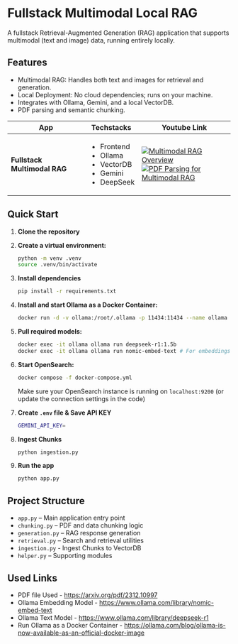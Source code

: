 # Fullstack Multimodal Local RAG

A fullstack Retrieval-Augmented Generation (RAG) application that supports multimodal (text and image) data, running entirely locally.

## Features

- Multimodal RAG: Handles both text and images for retrieval and generation.
- Local Deployment: No cloud dependencies; runs on your machine.
- Integrates with Ollama, Gemini, and a local VectorDB.
- PDF parsing and semantic chunking.

|App       | Techstacks                                  | Youtube Link                        |
|----------|---------------------------------------------|-------------------------------------|
| **Fullstack Multimodal RAG** | <ul><li>Frontend</li><li>Ollama</li><li>VectorDB</li><li>Gemini</li><li>DeepSeek</li></ul> | [![Multimodal RAG Overview](https://img.shields.io/badge/Multimodal%20RAG%20Overview-FF0000?logo=youtube&logoColor=white&style=for-the-badge)](https://www.youtube.com/watch?v=kcn6uI87nGc&list=PL0x86ZW374m3uIp_WWOg-jjf-EyXr5KEn)<br>[![PDF Parsing for Multimodal RAG](https://img.shields.io/badge/PDF%20Parsing-FF0000?logo=youtube&logoColor=white&style=for-the-badge)](https://www.youtube.com/watch?v=LIus-y2bJH4&list=PL0x86ZW374m3uIp_WWOg-jjf-EyXr5KEn)<br> |

## Quick Start

1. **Clone the repository**
2. **Create a virtual environment:**
   ```bash
   python -m venv .venv
   source .venv/bin/activate
   ```
3. **Install dependencies**
   ```bash
   pip install -r requirements.txt
   ```
4. **Install and start Ollama as a Docker Container:**
   ```bash
   docker run -d -v ollama:/root/.ollama -p 11434:11434 --name ollama ollama/ollama
   ```
5. **Pull required models:**
   ```bash
   docker exec -it ollama ollama run deepseek-r1:1.5b          
   docker exec -it ollama ollama run nomic-embed-text # For embeddings
   ```
6. **Start OpenSearch:**  
   ```bash
   docker compose -f docker-compose.yml
   ```
   Make sure your OpenSearch instance is running on `localhost:9200` (or update the connection settings in the code)

7. **Create `.env` file & Save API KEY**
   ```bash
   GEMINI_API_KEY=
   ```
8. **Ingest Chunks**
   ```bash
   python ingestion.py
   ```
9. **Run the app**
   ```bash
   python app.py
   ```

## Project Structure

- `app.py` – Main application entry point
- `chunking.py` – PDF and data chunking logic
- `generation.py` – RAG response generation
- `retrieval.py` – Search and retrieval utilities
- `ingestion.py` - Ingest Chunks to VectorDB
- `helper.py` – Supporting modules

## Used Links
- PDF file Used - https://arxiv.org/pdf/2312.10997
- Ollama Embedding Model - https://www.ollama.com/library/nomic-embed-text
- Ollama Text Model - https://www.ollama.com/library/deepseek-r1
- Run Ollama as a Docker Container - https://ollama.com/blog/ollama-is-now-available-as-an-official-docker-image